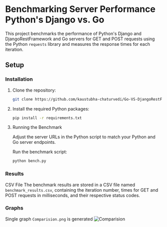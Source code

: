 # Benchmarking  Server Performance Python's Django vs. Go

This project benchmarks the performance of Python's Django and DjangoRestFramework and Go servers for GET and POST requests using the Python `requests` library and measures the response times for each iteration.

## Setup

### Installation

1. Clone the repository:
   ```bash
   git clone https://github.com/kaustubha-chaturvedi/Go-VS-DjangoRestFramework.git

2. Install the required Python packages:
    ```bash 
    pip install -r requirements.txt

3. Running the Benchmark

    Adjust the server URLs in the Python script to match your Python and Go server endpoints.

    Run the benchmark script:
    ```bash
    python bench.py

### Results
CSV File
The benchmark results are stored in a CSV file named `benchmark_results.csv`, containing the iteration number, times for GET and POST requests in milliseconds, and their respective status codes.

### Graphs
Single graph `Comparision.png` is generated
![Comparision](./comparison.png)
